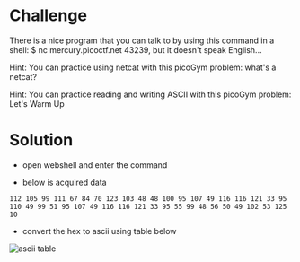 # Challenge

There is a nice program that you can talk to by using this command in a shell: $ nc mercury.picoctf.net 43239, but it doesn't speak English...

Hint: You can practice using netcat with this picoGym problem: what's a netcat?

Hint: You can practice reading and writing ASCII with this picoGym problem: Let's Warm Up

# Solution

- open webshell and enter the command

- below is acquired data

```112 105 99 111 67 84 70 123 103 48 48 100 95 107 49 116 116 121 33 95 110 49 99 51 95 107 49 116 116 121 33 95 55 99 48 56 50 49 102 53 125 10```

- convert the hex to ascii using table below

![ascii table](https://github.com/urhnh/ctfwriteup-pico/assets/149639198/c8a4933e-9b58-41b9-a93c-d42a16fbc83b)


